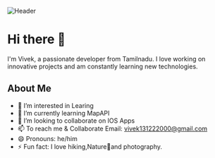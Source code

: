 ![Header](https://example.com/your-header-image.png)
# Hi there 👋

I'm Vivek, a passionate developer from Tamilnadu. I love working on innovative projects and am constantly learning new technologies.

## About Me

- 👀 I’m interested in Learing
- 🌱 I’m currently learning MapAPI
- 💞️ I’m looking to collaborate on IOS Apps
- 📫 To reach me & Collaborate Email: vivek131222000@gmail.com
- 😄 Pronouns: he/him
- ⚡ Fun fact: I love hiking,Nature🌱and photography.


